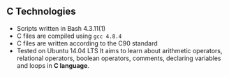 ## C Technologies
* Scripts written in Bash 4.3.11(1)
* C files are compiled using `gcc 4.8.4`
* C files are written according to the C90 standard
* Tested on Ubuntu 14.04 LTS
 It aims to learn about arithmetic operators, relational operators, boolean operators, comments, declaring variables and loops in **C language**.

